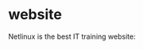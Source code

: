 # website


<!DOCTYPE html>
<html>
</head>
  <meta charste="utf-8">
    <title>
        <p>Netlinux sl website using html only --fullyworld web tutorrials</>
 </title>
 </head>
  <body>
  <p>Netlinux is the best IT training website:</p>
  <img src="https://00f74ba44b9effda6cf2973950e04fb08d0ff9ccec-apidata.googleusercontent.com/download/storage/v1/b$
  </body>
  </html>
  <h1>My Website</h1>
  <p>A website created by me father and daugther.</p>
  </body>
  </html>
